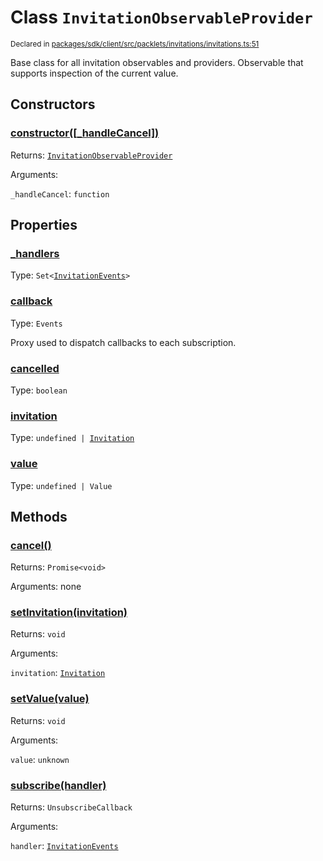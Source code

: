 # Class `InvitationObservableProvider`
<sub>Declared in [packages/sdk/client/src/packlets/invitations/invitations.ts:51](https://github.com/dxos/dxos/blob/main/packages/sdk/client/src/packlets/invitations/invitations.ts#L51)</sub>


Base class for all invitation observables and providers.
Observable that supports inspection of the current value.


## Constructors
### [constructor(\[_handleCancel\])]()



Returns: <code>[InvitationObservableProvider](/api/@dxos/client/classes/InvitationObservableProvider)</code>

Arguments: 

`_handleCancel`: <code>function</code>


## Properties
### [_handlers]()
Type: <code>Set&lt;[InvitationEvents](/api/@dxos/client/interfaces/InvitationEvents)&gt;</code>

### [callback]()
Type: <code>Events</code>

Proxy used to dispatch callbacks to each subscription.

### [cancelled]()
Type: <code>boolean</code>

### [invitation](https://github.com/dxos/dxos/blob/main/packages/sdk/client/src/packlets/invitations/invitations.ts#L57)
Type: <code>undefined | [Invitation](/api/@dxos/client/interfaces/Invitation)</code>

### [value]()
Type: <code>undefined | Value</code>


## Methods
### [cancel()]()



Returns: <code>Promise&lt;void&gt;</code>

Arguments: none

### [setInvitation(invitation)](https://github.com/dxos/dxos/blob/main/packages/sdk/client/src/packlets/invitations/invitations.ts#L61)



Returns: <code>void</code>

Arguments: 

`invitation`: <code>[Invitation](/api/@dxos/client/interfaces/Invitation)</code>

### [setValue(value)]()



Returns: <code>void</code>

Arguments: 

`value`: <code>unknown</code>

### [subscribe(handler)]()



Returns: <code>UnsubscribeCallback</code>

Arguments: 

`handler`: <code>[InvitationEvents](/api/@dxos/client/interfaces/InvitationEvents)</code>
